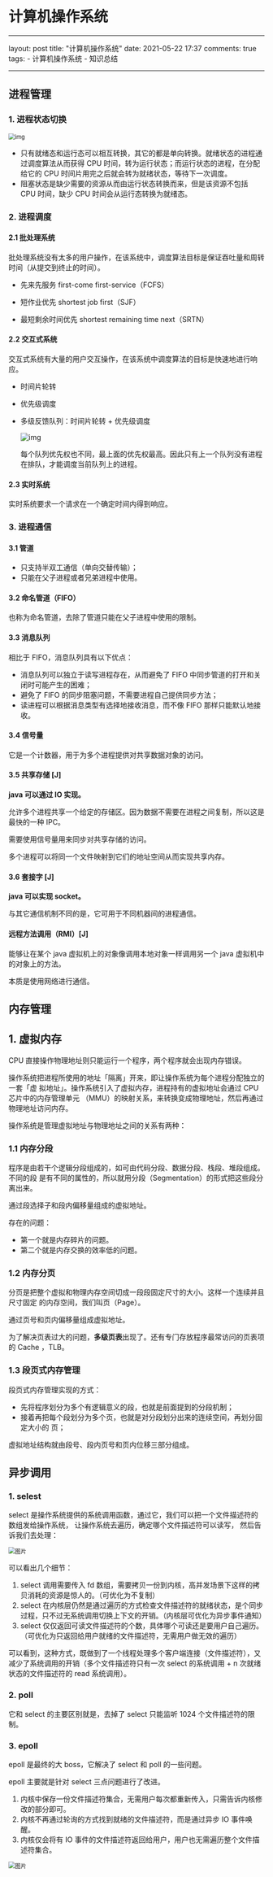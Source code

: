 # 计算机操作系统

---
layout: post
title: "计算机操作系统"
date: 2021-05-22 17:37
comments: true
tags: 
	- 计算机操作系统
    - 知识总结

---

## 进程管理

### 1. 进程状态切换

<img src="https://cs-notes-1256109796.cos.ap-guangzhou.myqcloud.com/ProcessState.png" alt="img" style="zoom:80%;" />

- 只有就绪态和运行态可以相互转换，其它的都是单向转换。就绪状态的进程通过调度算法从而获得 CPU 时间，转为运行状态；而运行状态的进程，在分配给它的 CPU 时间片用完之后就会转为就绪状态，等待下一次调度。
- 阻塞状态是缺少需要的资源从而由运行状态转换而来，但是该资源不包括 CPU 时间，缺少 CPU 时间会从运行态转换为就绪态。

### 2. 进程调度

#### 2.1 批处理系统

批处理系统没有太多的用户操作，在该系统中，调度算法目标是保证吞吐量和周转时间（从提交到终止的时间）。

- 先来先服务 first-come first-service（FCFS）

- 短作业优先 shortest job first（SJF）

- 最短剩余时间优先 shortest remaining time next（SRTN）

#### 2.2 交互式系统

交互式系统有大量的用户交互操作，在该系统中调度算法的目标是快速地进行响应。

- 时间片轮转

- 优先级调度

- 多级反馈队列：时间片轮转 + 优先级调度

  <img src="https://cs-notes-1256109796.cos.ap-guangzhou.myqcloud.com/042cf928-3c8e-4815-ae9c-f2780202c68f.png" alt="img" style="zoom:100%;" />

  每个队列优先权也不同，最上面的优先权最高。因此只有上一个队列没有进程在排队，才能调度当前队列上的进程。

#### 2.3 实时系统

实时系统要求一个请求在一个确定时间内得到响应。

### 3. 进程通信

#### 3.1 管道

- 只支持半双工通信（单向交替传输）；
- 只能在父子进程或者兄弟进程中使用。

#### 3.2 命名管道（FIFO）

也称为命名管道，去除了管道只能在父子进程中使用的限制。

#### 3.3 消息队列

相比于 FIFO，消息队列具有以下优点：

- 消息队列可以独立于读写进程存在，从而避免了 FIFO 中同步管道的打开和关闭时可能产生的困难；
- 避免了 FIFO 的同步阻塞问题，不需要进程自己提供同步方法；
- 读进程可以根据消息类型有选择地接收消息，而不像 FIFO 那样只能默认地接收。

#### 3.4 信号量

它是一个计数器，用于为多个进程提供对共享数据对象的访问。

#### 3.5 共享存储 [J]

**java 可以通过 IO 实现。**

允许多个进程共享一个给定的存储区。因为数据不需要在进程之间复制，所以这是最快的一种 IPC。

需要使用信号量用来同步对共享存储的访问。

多个进程可以将同一个文件映射到它们的地址空间从而实现共享内存。

#### 3.6 套接字 [J]

**java 可以实现 socket。**

与其它通信机制不同的是，它可用于不同机器间的进程通信。

#### 远程方法调用（RMI）[J]

能够让在某个 java 虚拟机上的对象像调用本地对象一样调用另一个 java 虚拟机中的对象上的方法。

本质是使用网络进行通信。

## 内存管理

## 1. 虚拟内存

CPU 直接操作物理地址则只能运行一个程序，两个程序就会出现内存错误。

操作系统把进程所使⽤的地址「隔离」开来，即让操作系统为每个进程分配独⽴的⼀套「虚
拟地址」。操作系统引⼊了虚拟内存，进程持有的虚拟地址会通过 CPU 芯⽚中的内存管理单元
（MMU）的映射关系，来转换变成物理地址，然后再通过物理地址访问内存。

操作系统是管理虚拟地址与物理地址之间的关系有两种：

### 1.1 内存分段

程序是由若⼲个逻辑分段组成的，如可由代码分段、数据分段、栈段、堆段组成。不同的段
是有不同的属性的，所以就⽤分段（Segmentation）的形式把这些段分离出来。

通过段选择子和段内偏移量组成的虚拟地址。

存在的问题：

- 第⼀个就是内存碎⽚的问题。
- 第⼆个就是内存交换的效率低的问题。

### 1.2 内存分页

分⻚是把整个虚拟和物理内存空间切成⼀段段固定尺⼨的⼤⼩。这样⼀个连续并且尺⼨固定
的内存空间，我们叫⻚（Page）。

通过页号和页内偏移量组成虚拟地址。

为了解决页表过大的问题，**多级页表**出现了。还有专⻔存放程序最常访问的⻚表项的 Cache ，TLB。

### 1.3 段页式内存管理

段⻚式内存管理实现的⽅式：

- 先将程序划分为多个有逻辑意义的段，也就是前⾯提到的分段机制；
- 接着再把每个段划分为多个⻚，也就是对分段划分出来的连续空间，再划分固定⼤⼩的
  ⻚；

虚拟地址结构就由段号、段内⻚号和⻚内位移三部分组成。

## 异步调用

### 1. selest

select 是操作系统提供的系统调用函数，通过它，我们可以把一个文件描述符的数组发给操作系统， 让操作系统去遍历，确定哪个文件描述符可以读写， 然后告诉我们去处理：

<img src="https://mmbiz.qpic.cn/mmbiz_gif/GLeh42uInXTyY80RSpUTLjIMiaGGicv9zAicgy5qFYcyoWPAV31k82icRe6I4Lya2F9qWcBlhHv3kzpgt9yjD7Hnpw/640?wx_fmt=gif&tp=webp&wxfrom=5&wx_lazy=1" alt="图片" style="zoom:80%;" />

可以看出几个细节：

1. select 调用需要传入 fd 数组，需要拷贝一份到内核，高并发场景下这样的拷贝消耗的资源是惊人的。（可优化为不复制）
2. select 在内核层仍然是通过遍历的方式检查文件描述符的就绪状态，是个同步过程，只不过无系统调用切换上下文的开销。（内核层可优化为异步事件通知）
3. select 仅仅返回可读文件描述符的个数，具体哪个可读还是要用户自己遍历。（可优化为只返回给用户就绪的文件描述符，无需用户做无效的遍历）

可以看到，这种方式，既做到了一个线程处理多个客户端连接（文件描述符），又减少了系统调用的开销（多个文件描述符只有一次 select 的系统调用 + n 次就绪状态的文件描述符的 read 系统调用）。

### 2. poll

它和 select 的主要区别就是，去掉了 select 只能监听 1024 个文件描述符的限制。

### 3. epoll

epoll 是最终的大 boss，它解决了 select 和 poll 的一些问题。

epoll 主要就是针对 select 三点问题进行了改进。

1. 内核中保存一份文件描述符集合，无需用户每次都重新传入，只需告诉内核修改的部分即可。
2. 内核不再通过轮询的方式找到就绪的文件描述符，而是通过异步 IO 事件唤醒。
3. 内核仅会将有 IO 事件的文件描述符返回给用户，用户也无需遍历整个文件描述符集合。

<img src="https://mmbiz.qpic.cn/mmbiz_gif/GLeh42uInXTyY80RSpUTLjIMiaGGicv9zAjXNXJTV82eOqkbJdOrDpQpAaWiceBqvAXyFEOTdV5fC2dNsL29yBW7w/640?wx_fmt=gif&tp=webp&wxfrom=5&wx_lazy=1" alt="图片" style="zoom:80%;" />

